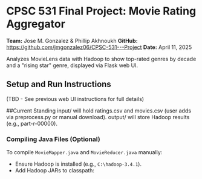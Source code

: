 # CPSC 531 Final Project: Movie Rating Aggregator

**Team:**  Jose M. Gonzalez & Phillip Akhnoukh
**GitHub:**   https://github.com/jmgonzalez06/CPSC-531---Project
**Date:** April 11, 2025

Analyzes MovieLens data with Hadoop to show top-rated genres by decade and a "rising star" genre, displayed via Flask web UI.

## Setup and Run Instructions
(TBD - See previous web UI instructions for full details)

##Current Standing
input/ will hold ratings.csv and movies.csv (user adds via preprocess.py or manual download).
output/ will store Hadoop results (e.g., part-r-00000).

### Compiling Java Files (Optional)
To compile `MovieMapper.java` and `MovieReducer.java` manually:
- Ensure Hadoop is installed (e.g., `C:\hadoop-3.4.1`).
- Add Hadoop JARs to classpath: